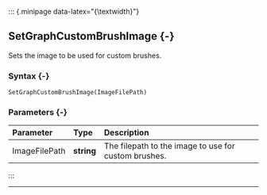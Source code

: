 ::: {.minipage data-latex="{\textwidth}"}
## SetGraphCustomBrushImage {-}

Sets the image to be used for custom brushes.

### Syntax {-}

```{sql}
SetGraphCustomBrushImage(ImageFilePath)
```

### Parameters {-}

**Parameter** | **Type** | **Description**
| :-- | :-- | :-- |
ImageFilePath | **string** | The filepath to the image to use for custom brushes.
:::

***
